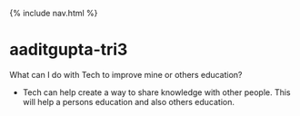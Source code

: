 {% include nav.html %}

# aaditgupta-tri3

What can I do with Tech to improve mine or others education?
- Tech can help create a way to share knowledge with other people. This will help a persons education and also others education.
